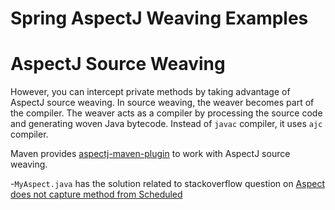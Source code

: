 Spring AspectJ Weaving Examples 
=================================

# AspectJ Source Weaving
However, you can intercept private methods by taking advantage of AspectJ source weaving. In source weaving, the weaver becomes part of the compiler. The weaver acts as a compiler by processing the source code and generating woven Java bytecode. Instead of `javac` compiler, it uses `ajc` compiler.

Maven provides [aspectj-maven-plugin](http://www.mojohaus.org/aspectj-maven-plugin/) to work with AspectJ source weaving.

-`MyAspect.java` has the solution related to stackoverflow question on [Aspect does not capture method from Scheduled](https://stackoverflow.com/questions/47072554/aspect-does-not-capture-method-from-scheduled/47104087#47104087)